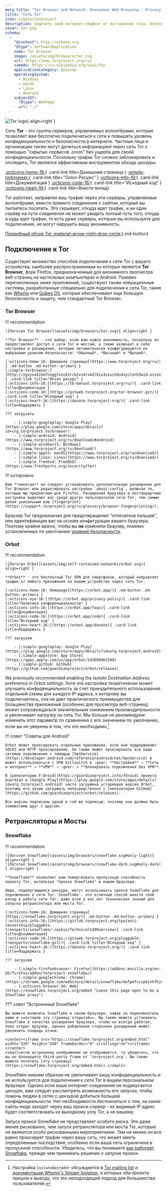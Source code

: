 ```yaml
---
meta_title: "Tor Browser and Network: Anonymous Web Browsing - Privacy Guides"
title: "Сеть Tor"
icon: simple/torproject
description: Защитите свой интернет-сёрфинг от посторонних глаз, используя сеть Tor - безопасную сеть, обходящую цензуру.
cover: tor.png
schema:
  - 
    "@context": http://schema.org
    "@type": SoftwareApplication
    name: Tor Browser
    image: /assets/img/browsers/tor.svg
    url: https://www.torproject.org/ru/
    sameAs: https://ru.wikipedia.org/wiki/Tor
    applicationCategory: Браузер
    operatingSystem:
      - Windows
      - macOS
      - Linux
      - Android
    subjectOf:
      "@type": WebPage
      url: "./"
---
```


![Tor logo](assets/img/self-contained-networks/tor.svg){ align=right }

Сеть **Tor** - это группа серверов, управляемых волонтёрами, которая позволяет вам бесплатно подключаться к сети и повышать уровень конфиденциальности и безопасности в интернете. Частные лица и организации также могут делиться информацией через сеть Tor с помощью "скрытых сервисов .onion" без ущерба для своей конфиденциальности. Поскольку трафик Tor сложно заблокировать и отследить, Tor является эффективным инструментом обхода цензуры.

[:octicons-home-16:](https://www.torproject.org){ .card-link title=Домашняя страница }
[:simple-torbrowser:](http://2gzyxa5ihm7nsggfxnu52rck2vv4rvmdlkiu3zzui5du4xyclen53wid.onion){ .card-link title="Onion Ресурс" }
[:octicons-info-16:](https://tb-manual.torproject.org/){ .card-link title=Документация }
[:octicons-code-16:](https://gitweb.torproject.org/tor.git){ .card-link title="Исходный код" }
[:octicons-heart-16:](https://donate.torproject.org/){ .card-link title=Внести вклад}

Tor работает, направляя ваш трафик через эти серверы, управляемые волонтёрами, вместо прямого соединения с сайтом, который вы пытаетесь посетить. Это скрывает, откуда идет трафик, и ни один сервер на пути соединения не может увидеть полный путь того, откуда и куда идет трафик, то есть даже серверы, которые вы используете для подключения, не могут нарушить вашу анонимность.

[Подробный обзор Tor :material-arrow-right-drop-circle:](advanced/tor-overview.md ""){.md-button}

## Подключение к Tor

Существует множество способов подключения к сети Tor с вашего устройства, наиболее распространенным из которых является **Tor Browser**, форк Firefox, предназначенный для анонимного просмотра веб-страниц на настольных компьютерах и Android. Помимо перечисленных ниже приложений, существуют также операционные системы, разработанные специально для подключения к сети Tor, такие как [Whonix](desktop.md#whonix) или [Qubes OS](desktop.md#qubes-os), которые обеспечивают еще большую безопасность и защиту, чем стандартный Tor Browser.

### Tor Browser

!!! recommendation

    ![Логотип Tor Browser](assets/img/browsers/tor.svg){ align=right }
    
    **Tor Browser** - это выбор, если вам нужна анонимность, поскольку он предоставляет доступ к сети Tor и мостам, а также включает в себя настройки и расширения, которые автоматически конфигурируются по выбранным уровням безопасности: *Обычный*, *Высокий* и *Высший*.
    
    [:octicons-home-16: Домашняя страница](https://www.torproject.org/ru/){ .md-button .md-button--primary }
    [:simple-torbrowser:](http://2gzyxa5ihm7nsggfxnu52rck2vv4rvmdlkiu3zzui5du4xyclen53wid.onion){ .card-link title="Onion ресурс" }
    [:octicons-info-16:](https://tb-manual.torproject.org/ru/){ .card-link title=Документация }
    [:octicons-code-16:](https://gitweb.torproject.org/tor-browser.git/){ .card-link title="Исходный код" }
    [:octicons-heart-16:](https://donate.torproject.org/){ .card-link title=Поддержать }
    
    ??? загрузить
    
        - [:simple-googleplay: Google Play](https://play.google.com/store/apps/details?id=org.torproject.torbrowser)
        - [:simple-android: Android](https://www.torproject.org/ru/download/#android)
        - [:simple-windows11: Windows](https://www.torproject.org/ru/download/)
        - [:simple-apple: macOS](https://www.torproject.org/ru/download/)
        - [:simple-linux: Linux](https://www.torproject.org/ru/download/)
        - [:simple-freebsd: FreeBSD](https://www.freshports.org/security/tor)

!!! осторожно

    Вам **никогда** не следует устанавливать дополнительные расширения для Tor Browser или редактировать настройки `about:config`, включая те, которые мы предлагаем для Firefox. Расширения браузера и нестандартные настройки выделяют вас среди других пользователей сети Tor, тем самым делая уникальным ваш [fingerprint](https://support.torproject.org/ru/glossary/browser-fingerprinting/).

Браузер Tor предназначен для предотвращения "отпечатков пальцев", или идентификации вас на основе конфигурации вашего браузера. Поэтому крайне важно, чтобы вы **не** изменяли браузер, помимо установленных по умолчанию [уровней безопасности](https://tb-manual.torproject.org/ru/security-settings/).

### Orbot

!!! recommendation

    ![Логотип Orbot](assets/img/self-contained-networks/orbot.svg){ align=right }
    
    **Orbot** - это бесплатный Tor VPN для смартфонов, который направляет трафик от любого приложения на вашем устройстве через сеть Tor.
    
    [:octicons-home-16: Homepage](https://orbot.app/){ .md-button .md-button--primary }
    [:octicons-eye-16:](https://orbot.app/privacy-policy){ .card-link title="Политика конфеденциальности" }
    [:octicons-info-16:](https://orbot.app/faqs){ .card-link title=Документация}
    [:octicons-code-16:](https://orbot.app/code){ .card-link title="Исходный код" }
    [:octicons-heart-16:](https://orbot.app/donate){ .card-link title=Поддержать }
    
    ??? загрузки
    
        - [:simple-googleplay: Google Play](https://play.google.com/store/apps/details?id=org.torproject.android)
        - [:simple-appstore: App Store](https://apps.apple.com/us/app/orbot/id1609461599)
        - [:simple-github: GitHub](https://github.com/guardianproject/orbot/releases)

We previously recommended enabling the *Isolate Destination Address* preference in Orbot settings. Хотя эта настройка теоретически может улучшить конфиденциальность за счет принудительного использования отдельной схемы для каждого IP-адреса, к которому вы подключаетесь, она не дает практического преимущества для большинства приложений (особенно для просмотра веб-страниц), может сопровождаться значительным снижением производительности и увеличивает нагрузку на сеть Tor. Мы больше не рекомендуем изменять этот параметр по сравнению с его значением по умолчанию, если вы не уверены в том, что это необходимо.[^1]

!!! совет "Советы для Android"

    Orbot может проксировать отдельные приложения, если они поддерживают SOCKS или HTTP проксирование. Он также может проксировать все ваши сетевые подключения с помощью [VpnService](https://developer.android.com/reference/android/net/VpnService) и может использоваться с VPN killswitch в :gear: **Настройки** → **Сеть и интернет** → **VPN** → :gear: → **Блокировать подключения без VPN**.
    
    В [репозитории F-Droid](https://guardianproject.info/fdroid) проекта Guardian и [Google Play](https://play.google.com/store/apps/details?id=org.torproject.android) часто загружена устаревшая версия Orbot, поэтому его лучше загружать непосредственно с [оепозитория GitHub](https://github.com/guardianproject/orbot/releases).
    
    Все версии подписаны одной и той же подписью, поэтому они должны быть совместимы друг с другом.

## Ретрансляторы и Мосты

### Snowflake

!!! recommendation

    ![Логотип Snowflake](assets/img/browsers/snowflake.svg#only-light){ align=right }
    ![Логотип Snowflake](assets/img/browsers/snowflake-dark.svg#only-dark){ align=right }
    
    **Snowflake** позволяет вам пожертвовать пропускную способность проекту Tor, используя "прокси Snowflake" в вашем браузере.
    
    Люди, подвергающиеся цензуре, могут использовать прокси Snowflake для подключения к сети Tor. Snowflake - это отличный способ внести свой вклад в работу сети Tor, даже если у вас нет технических знаний для запуска ретранслятора или моста Tor.
    
    [:octicons-home-16: Домашняя страница](https://snowflake.torproject.org/){ .md-button .md-button--primary }
    [:octicons-info-16:](https://gitlab.torproject.org/tpo/anti-censorship/pluggable-transports/snowflake/-/wikis/Technical%20Overview){ .card-link title=Документация}
    [:octicons-code-16:](https://gitweb.torproject.org/pluggable-transports/snowflake.git/){ .card-link title="Исходный код" }
    [:octicons-heart-16:](https://donate.torproject.org/){ .card-link title=Поддержать }
    
    ??? загрузки
    
        - [:simple-firefoxbrowser: Firefox](https://addons.mozilla.org/en-US/firefox/addon/torproject-snowflake/)
        - [:simple-googlechrome: Chrome](https://chrome.google.com/webstore/detail/snowflake/mafpmfcccpbjnhfhjnllmmalhifmlcie)
        - [:octicons-browser-16: Web](https://snowflake.torproject.org/embed "Leave this page open to be a Snowflake proxy")

??? совет "Встроенный Snowflake"

    Вы можете включить Snowflake в своем браузере, нажав на переключатель ниже и ==оставив эту страницу открытой==. Вы также можете установить Snowflake в качестве расширения браузера, чтобы он всегда работал, пока открыт браузер, однако добавление сторонних расширений может увеличить площадь атаки.
    
    <center><iframe src="https://snowflake.torproject.org/embed.html" width="320" height="240" frameborder="0" scrolling="no"></iframe></center>
    <small>если встроенное изображение не отображается, то убедитесь, что вы не блокируете third-party frame от `torproject.org`. Вы также можете посетить [эту страницу](https://snowflake.torproject.org/embed.html).</small>

Snowflake никоим образом не увеличивает вашу конфиденциальность и не используется для подключения к сети Tor в вашем персональном браузере. Однако если ваше интернет-соединение не подвергается цензуре, вам следует рассмотреть возможность его запуска, чтобы помочь людям в сетях с цензурой добиться большей конфиденциальности. Нет необходимости беспокоиться о том, на какие сайты люди заходят через ваш прокси-сервер - их видимый IP адрес будет соответствовать их выходному узлу Tor, а не вашему.

Запуск прокси Snowflake не представляет особого риска. Это даже менее рискованно, чем запуск ретранслятора или моста Tor, которые не являются особо рискованными мероприятиями. Тем не менее он все равно проксирует трафик через вашу сеть, что может иметь определенные последствия, особенно если ваша сеть ограничена в пропускной способности. Убедитесь, что вы понимаете [как работает Snowflake](https://gitlab.torproject.org/tpo/anti-censorship/pluggable-transports/snowflake/-/wikis/home), прежде чем принимать решение о запуске прокси.

[^1]: Настройка `IsolateDestAddr` обсуждается в [Tor mailing list](https://lists.torproject.org/pipermail/tor-talk/2012-May/024403.html) и [документации Whonix's Stream Isolation](https://www.whonix.org/wiki/Stream_Isolation), в которых оба проекта пришли к выводу, что это неподходящий подход для большинства пользователей.
